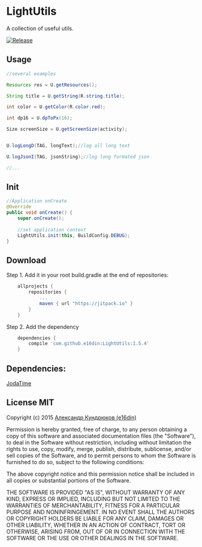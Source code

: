 # LightUtils
A collection of useful utils.

[![Release](https://jitpack.io/v/e16din/LightUtils.svg)](https://jitpack.io/#e16din/LightUtils)

## Usage
```java
//several examples

Resources res = U.getResources();

String title = U.getString(R.string.title);

int color = U.getColor(R.color.red);

int dp16 = U.dpToPx(16);

Size screenSize = U.getScreenSize(activity);


U.logLongD(TAG, longText);//log all long text

U.logJsonI(TAG, jsonString);//log long formated json

//...

```

## Init
```java
//Application onCreate
@Override
public void onCreate() {
    super.onCreate();
    
    //set application context
    LightUtils.init(this, BuildConfig.DEBUG);
}
```

## Download
Step 1. Add it in your root build.gradle at the end of repositories:
```groovy
    allprojects {
        repositories {
            ...
            maven { url "https://jitpack.io" }
        }
    }
```
Step 2. Add the dependency
```groovy
    dependencies {
        compile 'com.github.e16din:LightUtils:1.5.4'
    }
```

## Dependencies:
[JodaTime](https://github.com/JodaOrg/joda-time)


## License MIT
Copyright (c) 2015 [Александр Кундрюков (e16din)](http://goo.gl/pzjc8x)

Permission is hereby granted, free of charge, to any person obtaining a copy
of this software and associated documentation files (the "Software"), to deal
in the Software without restriction, including without limitation the rights
to use, copy, modify, merge, publish, distribute, sublicense, and/or sell
copies of the Software, and to permit persons to whom the Software is
furnished to do so, subject to the following conditions:

The above copyright notice and this permission notice shall be included in all
copies or substantial portions of the Software.

THE SOFTWARE IS PROVIDED "AS IS", WITHOUT WARRANTY OF ANY KIND, EXPRESS OR
IMPLIED, INCLUDING BUT NOT LIMITED TO THE WARRANTIES OF MERCHANTABILITY,
FITNESS FOR A PARTICULAR PURPOSE AND NONINFRINGEMENT. IN NO EVENT SHALL THE
AUTHORS OR COPYRIGHT HOLDERS BE LIABLE FOR ANY CLAIM, DAMAGES OR OTHER
LIABILITY, WHETHER IN AN ACTION OF CONTRACT, TORT OR OTHERWISE, ARISING FROM,
OUT OF OR IN CONNECTION WITH THE SOFTWARE OR THE USE OR OTHER DEALINGS IN THE
SOFTWARE.
